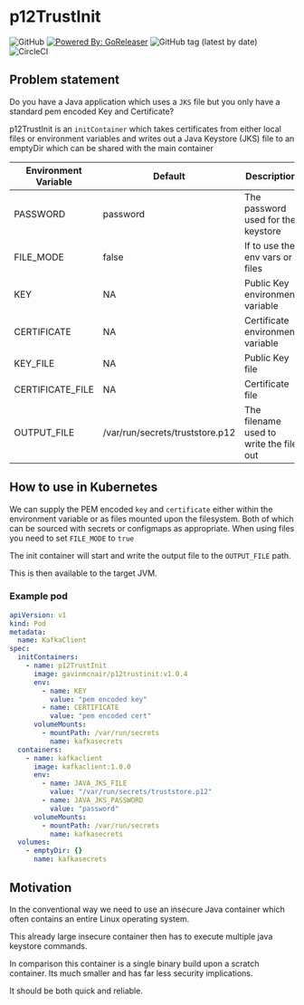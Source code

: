# p12TrustInit

![GitHub](https://img.shields.io/github/license/gavinmcnair/p12trustinit)
[![Powered By: GoReleaser](https://img.shields.io/badge/powered%20by-goreleaser-green.svg)](https://github.com/goreleaser)
![GitHub tag (latest by date)](https://img.shields.io/github/v/tag/gavinmcnair/p12trustinit)
![CircleCI](https://img.shields.io/circleci/build/github/gavinmcnair/p12TrustInit/main?token=aab7daba901f49034a2fb9f61895b61114b13de9)


## Problem statement

Do you have a Java application which uses a `JKS` file but you only have a standard pem encoded Key and Certificate?

p12TrustInit is an `initContainer` which takes certificates from either local files or environment variables and writes out a Java Keystore (JKS) file to an emptyDir which can be shared with the main container

| Environment Variable  | Default  | Description  |
|---|---|---|
| PASSWORD  | password  | The password used for the keystore|
| FILE_MODE  | false | If to use the env vars or files  |
| KEY  |  NA | Public Key environment variable |
| CERTIFICATE  |  NA | Certificate environment variable  |
| KEY_FILE  |  NA |  Public Key file |
| CERTIFICATE_FILE  | NA  | Certificate file  |
| OUTPUT_FILE  | /var/run/secrets/truststore.p12  | The filename used to write the file out |

## How to use in Kubernetes

We can supply the PEM encoded `key` and `certificate` either within the environment variable or as files mounted upon the filesystem. Both of which can be sourced with secrets or configmaps as appropriate. When using files you need to set `FILE_MODE` to `true`

The init container will start and write the output file to the `OUTPUT_FILE` path.

This is then available to the target JVM.

### Example pod

```yaml
apiVersion: v1
kind: Pod
metadata:
  name: KafkaClient
spec:
  initContainers:
    - name: p12TrustInit
      image: gavinmcnair/p12trustinit:v1.0.4
      env:
        - name: KEY
          value: "pem encoded key"
        - name: CERTIFICATE
          value: "pem encoded cert"
      volumeMounts:
        - mountPath: /var/run/secrets
          name: kafkasecrets
  containers:
    - name: kafkaclient
      image: kafkaclient:1.0.0
      env:
        - name: JAVA_JKS_FILE
          value: "/var/run/secrets/truststore.p12"
        - name: JAVA_JKS_PASSWORD
          value: "password"
      volumeMounts:
        - mountPath: /var/run/secrets
          name: kafkasecrets
  volumes:
    - emptyDir: {}
      name: kafkasecrets

```

## Motivation

In the conventional way we need to use an insecure Java container which often contains an entire Linux operating system. 

This already large insecure container then has to execute multiple java keystore commands.

In comparison this container is a single binary build upon a scratch container. Its much smaller and has far less security implications.

It should be both quick and reliable.
